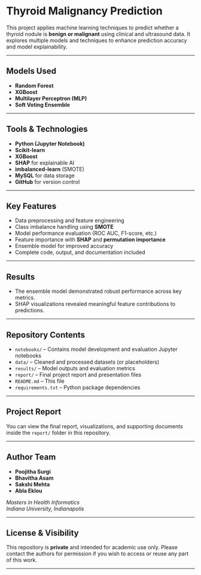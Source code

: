 # Thyroid Malignancy Prediction

This project applies machine learning techniques to predict whether a thyroid nodule is **benign or malignant** using clinical and ultrasound data. It explores multiple models and techniques to enhance prediction accuracy and model explainability.

---

## Models Used

- **Random Forest**
- **XGBoost**
- **Multilayer Perceptron (MLP)**
- **Soft Voting Ensemble**

---

## Tools & Technologies

- **Python (Jupyter Notebook)**
- **Scikit-learn**
- **XGBoost**
- **SHAP** for explainable AI
- **imbalanced-learn** (SMOTE)
- **MySQL** for data storage
- **GitHub** for version control

---

## Key Features

- Data preprocessing and feature engineering
- Class imbalance handling using **SMOTE**
- Model performance evaluation (ROC AUC, F1-score, etc.)
- Feature importance with **SHAP** and **permutation importance**
- Ensemble model for improved accuracy
- Complete code, output, and documentation included

---

## Results

- The ensemble model demonstrated robust performance across key metrics.
- SHAP visualizations revealed meaningful feature contributions to predictions.

---

## Repository Contents

- `notebooks/` – Contains model development and evaluation Jupyter notebooks
- `data/` – Cleaned and processed datasets (or placeholders)
- `results/` – Model outputs and evaluation metrics
- `report/` – Final project report and presentation files
- `README.md` – This file
- `requirements.txt` – Python package dependencies

---

## Project Report

You can view the final report, visualizations, and supporting documents inside the `report/` folder in this repository.

---

## Author Team

- **Poojitha Surgi**
- **Bhavitha Asam**
- **Sakshi Mehta**
- **Abla Eklou**

*Masters in Health Informatics  
Indiana University, Indianapolis*

---

## License & Visibility

This repository is **private** and intended for academic use only. Please contact the authors for permission if you wish to access or reuse any part of this work.

---
